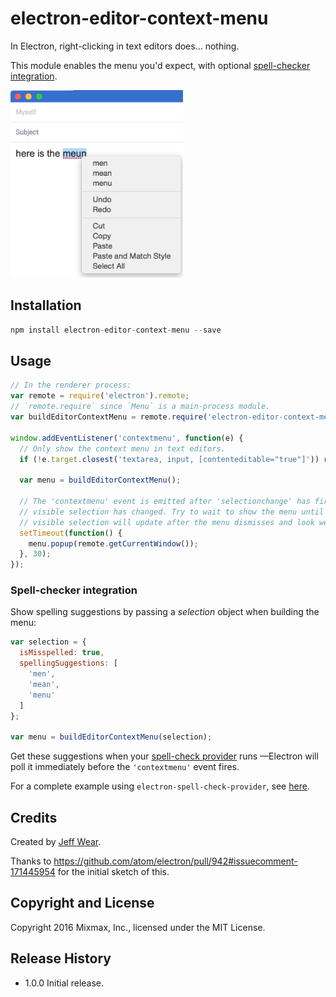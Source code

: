 # electron-editor-context-menu

In Electron, right-clicking in text editors does… nothing.

This module enables the menu you'd expect, with optional
[spell-checker integration][spell-checker integration].

<img src="docs/menu.png" height="300" alt="menu">

## Installation

```js
npm install electron-editor-context-menu --save
```

## Usage

```js
// In the renderer process:
var remote = require('electron').remote;
// `remote.require` since `Menu` is a main-process module.
var buildEditorContextMenu = remote.require('electron-editor-context-menu');

window.addEventListener('contextmenu', function(e) {
  // Only show the context menu in text editors.
  if (!e.target.closest('textarea, input, [contenteditable="true"]')) return;

  var menu = buildEditorContextMenu();

  // The 'contextmenu' event is emitted after 'selectionchange' has fired but possibly before the
  // visible selection has changed. Try to wait to show the menu until after that, otherwise the
  // visible selection will update after the menu dismisses and look weird.
  setTimeout(function() {
    menu.popup(remote.getCurrentWindow());
  }, 30);
});
```

### Spell-checker integration

Show spelling suggestions by passing a _selection_ object when building the menu:

```js
var selection = {
  isMisspelled: true,
  spellingSuggestions: [
    'men',
    'mean',
    'menu'
  ]
};

var menu = buildEditorContextMenu(selection);
```

Get these suggestions when your [spell-check provider][setSpellCheckProvider] runs
&mdash;Electron will poll it immediately before the `'contextmenu'` event fires.

For a complete example using `electron-spell-check-provider`, see
[here][spell-checker integration example].

## Credits

Created by [Jeff Wear][Jeff Wear].

Thanks to https://github.com/atom/electron/pull/942#issuecomment-171445954 for
the initial sketch of this.

## Copyright and License

Copyright 2016 Mixmax, Inc., licensed under the MIT License.

[spell-checker integration]: #spell-checker-integration
[setSpellCheckProvider]: https://github.com/atom/electron/blob/master/docs/api/web-frame.md#webframesetspellcheckproviderlanguage-autocorrectword-provider
[spell-checker integration example]: https://github.com/mixmaxhq/electron-spell-check-provider#but-how-do-i-show-spelling-suggestions-in-the-context-menu
[Jeff Wear]: https://github.com/wearhere

## Release History

* 1.0.0 Initial release.

